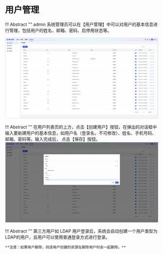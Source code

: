 # 用户管理

!!! Abstract ""
    admin 系统管理员可以在【用户管理】中可以对用户的基本信息进行管理，包括用户的姓名、邮箱、密码、启停用状态等。

![用户列表](../../img/system/user.png)

!!! Abstract ""
    在用户列表页的上方，点击【创建用户】按钮，在弹出的对话框中输入要新建用户的基本信息，如用户名（登录名，不可修改）、姓名、手机号码、邮箱、密码等。输入完成后， 点击【保存】按钮。
![创建用户](../../img/system/add_user.png)

!!! Abstract ""
    第三方用户如 LDAP 用户登录后，系统会自动创建一个用户类型为LDAP的用户，且用户可以使用普通登录方式进行登录。

    **注意：如果用户删除，则该用户创建的资源在删除用户时会一起删除。**

